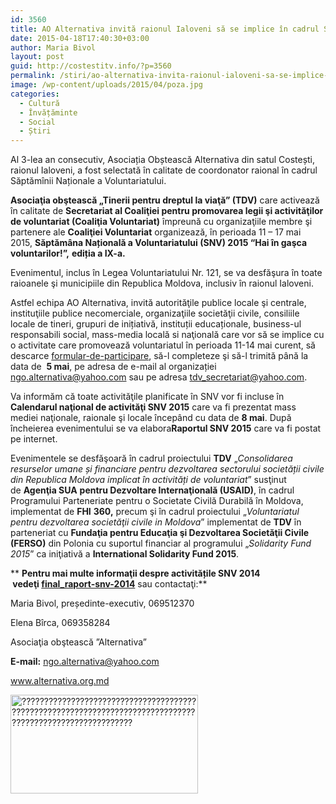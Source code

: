 ```yaml
---
id: 3560
title: AO Alternativa invită raionul Ialoveni să se implice în cadrul Săptămînii Naționale a Voluntariatului
date: 2015-04-18T17:40:30+03:00
author: Maria Bivol
layout: post
guid: http://costestitv.info/?p=3560
permalink: /stiri/ao-alternativa-invita-raionul-ialoveni-sa-se-implice-in-cadrul-saptaminii-nationale-a-voluntariatului/
image: /wp-content/uploads/2015/04/poza.jpg
categories:
  - Cultură
  - Învățăminte
  - Social
  - Știri
---
```

Al 3-lea an consecutiv, Asociația Obștească Alternativa din satul Costești, raionul Ialoveni, a fost selectată în calitate de coordonator raional în cadrul Săptămînii Naționale a Voluntariatului.

**Asociaţia obştească „Tinerii pentru dreptul la viaţă” (TDV)** care activează în calitate de **Secretariat al Coaliţiei pentru promovarea legii şi activităţilor de voluntariat (Coaliţia Voluntariat)** împreună cu organizaţiile membre şi partenere ale **Coaliţiei Voluntariat** organizează, în perioada 11 – 17 mai 2015, **Săptămâna Națională a Voluntariatului (SNV) 2015 “Hai în gaşca voluntarilor!”,** **ediția a IX-a.**

Evenimentul, inclus în Legea Voluntariatului Nr. 121, se va desfăşura în toate raioanele şi municipiile din Republica Moldova, inclusiv în raionul Ialoveni.

Astfel echipa AO Alternativa, invită autorităţile publice locale şi centrale, instituţiile publice necomerciale, organizaţiile societăţii civile, consiliile locale de tineri, grupuri de inițiativă, instituții educaționale, business-ul responsabili social, mass-media locală si naţională care vor să se implice cu o activitate care promovează voluntariatul în perioada 11-14 mai curent, să descarce [formular-de-participare](/wp-content/uploads/2015/04/formular-de-participare.docx), să-l completeze şi să-l trimită până la data de  **5 mai**, pe adresa de e-mail al organizației <ngo.alternativa@yahoo.com> sau pe adresa [tdv_secretariat@yahoo.com](https://tdvmoldova.wordpress.com/page/2/tdv_secretariat@yahoo.com).

Va informăm că toate activităţile planificate în SNV vor fi incluse în **Calendarul naţional de activităţi SNV 2015** care va fi prezentat mass mediei naţionale, raionale şi locale începând cu data de **8 mai**. După încheierea evenimentului se va elabora**Raportul SNV 2015** care va fi postat pe internet.

Evenimentele se desfăşoară în cadrul proiectului **TDV** „_Consolidarea resurselor umane_ _și financiare pentru dezvoltarea sectorului societății civile din Republica Moldova implicat în activități de voluntariat_” susţinut de **Agenţia SUA** **pentru Dezvoltare Internaţională (USAID)**, în cadrul Programului Parteneriate pentru o Societate Civilă Durabilă în Moldova, implementat de **FHI** **360,** precum şi în cadrul proiectului „_Voluntariatul pentru dezvoltarea societăţii civile in Moldova_” implementat de **TDV** în parteneriat cu **Fundaţia pentru Educaţia şi Dezvoltarea Societăţii Civile (FERSO)** din Polonia cu suportul financiar al programului „_Solidarity Fund 2015_” ca iniţiativă a **International Solidarity Fund 2015**.

** ****Pentru mai multe informaţii despre activitățile SNV 2014  vedeţi** [final_raport-snv-2014](/wp-content/uploads/2015/04/final_raport-snv-2014.pdf)** sau contactaţi:**

Maria Bivol, președinte-executiv, 069512370

Elena Bîrca, 069358284

Asociaţia obştească ”Alternativa”

**E-mail:** <ngo.alternativa@yahoo.com>

www.alternativa.org.md

[<img class="alignleft size-medium wp-image-3564" src="/wp-content/uploads/2015/04/volunteer-300x158.jpg" alt="???????????????????????????????????????????????????????????????????????????????????????????????????????????" width="300" height="158" srcset="http://costestitv.ddev.local/wp-content/uploads/2015/04/volunteer-300x158.jpg 300w, http://costestitv.ddev.local/wp-content/uploads/2015/04/volunteer.jpg 600w" sizes="(max-width: 300px) 100vw, 300px" />](/wp-content/uploads/2015/04/volunteer.jpg)